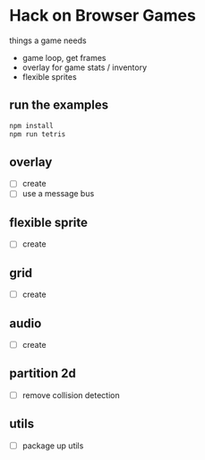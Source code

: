 # Hack on Browser Games

things a game needs
- game loop, get frames
- overlay for game stats / inventory
- flexible sprites

## run the examples
```sh
npm install
npm run tetris
```

## overlay
- [ ] create
- [ ] use a message bus

## flexible sprite
- [ ] create

## grid
- [ ] create

## audio
- [ ] create

## partition 2d
- [ ] remove collision detection

## utils
- [ ] package up utils